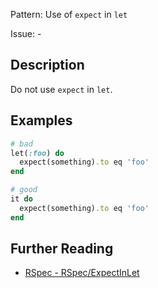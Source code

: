 Pattern: Use of `expect` in `let`

Issue: -

## Description

Do not use `expect` in `let`.

## Examples

```ruby
# bad
let(:foo) do
  expect(something).to eq 'foo'
end

# good
it do
  expect(something).to eq 'foo'
end
```

## Further Reading

* [RSpec - RSpec/ExpectInLet](https://docs.rubocop.org/rubocop-rspec/cops_rspec.html#rspecexpectinlet)